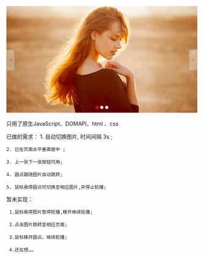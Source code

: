 ![image](https://github.com/ximenqiaobei/ShufflingFigure/blob/master/Shuffling-figure/%E6%95%88%E6%9E%9C%E5%9B%BE.png)



只用了原生JavaScript、DOMAPI、html 、css

已做的需求：
    1. 自动切换图片, 时间间隔 3s ;
    
    2. 已在页面水平垂直居中 ;
    
    3. 上一张下一张按钮可用;
    
    4. 圆点跟随图片自动跳转;
    
    5. 鼠标悬停圆点可切换至相应图片,并停止轮播;
    
    
    
 暂未实现：
 
     1.鼠标悬停图片暂停轮播,移开继续轮播;
     
     2.点击图片跳转至相应页面;
     
     3.鼠标移开圆点，继续轮播;
     
     4.还在想……
